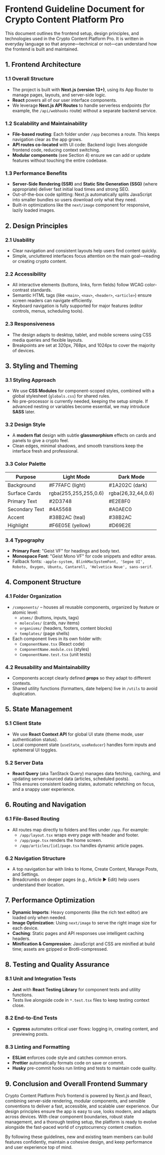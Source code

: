 # Frontend Guideline Document for Crypto Content Platform Pro

This document outlines the frontend setup, design principles, and technologies used in the Crypto Content Platform Pro. It is written in everyday language so that anyone—technical or not—can understand how the frontend is built and maintained.

## 1. Frontend Architecture

### 1.1 Overall Structure
- The project is built with **Next.js (version 13+)**, using its App Router to manage pages, layouts, and server-side logic.  
- **React** powers all of our user interface components.  
- We leverage **Next.js API Routes** to handle serverless endpoints (for example, the `/api/webhooks` route) without a separate backend service.  

### 1.2 Scalability and Maintainability
- **File-based routing**: Each folder under `/app` becomes a route. This keeps navigation clear as the app grows.  
- **API routes co-located** with UI code: Backend logic lives alongside frontend code, reducing context switching.  
- **Modular components** (see Section 4) ensure we can add or update features without touching the entire codebase.  

### 1.3 Performance Benefits
- **Server-Side Rendering (SSR)** and **Static Site Generation (SSG)** (where appropriate) deliver fast initial load times and strong SEO.  
- Out-of-the-box code splitting: Next.js automatically splits JavaScript into smaller bundles so users download only what they need.  
- Built-in optimizations like the `next/image` component for responsive, lazily loaded images.

## 2. Design Principles

### 2.1 Usability
- Clear navigation and consistent layouts help users find content quickly.  
- Simple, uncluttered interfaces focus attention on the main goal—reading or creating crypto content.

### 2.2 Accessibility
- All interactive elements (buttons, links, form fields) follow WCAG color-contrast standards.  
- Semantic HTML tags (like `<main>`, `<nav>`, `<header>`, `<article>`) ensure screen readers can navigate efficiently.  
- Keyboard navigation is fully supported for major features (editor controls, menus, scheduling tools).

### 2.3 Responsiveness
- The design adapts to desktop, tablet, and mobile screens using CSS media queries and flexible layouts.  
- Breakpoints are set at 320px, 768px, and 1024px to cover the majority of devices.

## 3. Styling and Theming

### 3.1 Styling Approach
- We use **CSS Modules** for component-scoped styles, combined with a global stylesheet (`globals.css`) for shared rules.  
- No pre-processor is currently needed, keeping the setup simple. If advanced nesting or variables become essential, we may introduce **SASS** later.

### 3.2 Design Style
- A **modern flat** design with subtle **glassmorphism** effects on cards and panels to give a crypto feel.  
- Clean edges, minimal shadows, and smooth transitions keep the interface fresh and professional.

### 3.3 Color Palette
| Purpose       | Light Mode       | Dark Mode        |
|---------------|------------------|------------------|
| Background    | #F7FAFC (light)  | #1A202C (dark)   |
| Surface Cards | rgba(255,255,255,0.6) | rgba(26,32,44,0.6) |
| Primary Text  | #2D3748          | #E2E8F0          |
| Secondary Text| #4A5568          | #A0AEC0          |
| Accent        | #38B2AC (teal)   | #38B2AC          |
| Highlight     | #F6E05E (yellow) | #D69E2E          |

### 3.4 Typography
- **Primary Font**: "Geist VF" for headings and body text.  
- **Monospace Font**: "Geist Mono VF" for code snippets and editor areas.  
- Fallback fonts: `-apple-system, BlinkMacSystemFont, 'Segoe UI', Roboto, Oxygen, Ubuntu, Cantarell, 'Helvetica Neue', sans-serif`.

## 4. Component Structure

### 4.1 Folder Organization
- `/components/` – houses all reusable components, organized by feature or atomic level:
  - `atoms/` (buttons, inputs, tags)
  - `molecules/` (cards, nav items)
  - `organisms/` (headers, footers, content blocks)
  - `templates/` (page shells)  
- Each component lives in its own folder with:
  - `ComponentName.tsx` (React code)
  - `ComponentName.module.css` (styles)
  - `ComponentName.test.tsx` (unit tests)

### 4.2 Reusability and Maintainability
- Components accept clearly defined **props** so they adapt to different contexts.  
- Shared utility functions (formatters, date helpers) live in `/utils` to avoid duplication.

## 5. State Management

### 5.1 Client State
- We use **React Context API** for global UI state (theme mode, user authentication status).  
- Local component state (`useState`, `useReducer`) handles form inputs and ephemeral UI toggles.

### 5.2 Server Data
- **React Query** (aka TanStack Query) manages data fetching, caching, and updating server-sourced data (articles, scheduled posts).  
- This ensures consistent loading states, automatic refetching on focus, and a snappy user experience.

## 6. Routing and Navigation

### 6.1 File-Based Routing
- All routes map directly to folders and files under `/app`. For example:
  - `/app/layout.tsx` wraps every page with header and footer.  
  - `/app/page.tsx` renders the home screen.  
  - `/app/articles/[id]/page.tsx` handles dynamic article pages.

### 6.2 Navigation Structure
- A top navigation bar with links to Home, Create Content, Manage Posts, and Settings.  
- Breadcrumbs on deeper pages (e.g., Article ▶ Edit) help users understand their location.

## 7. Performance Optimization

- **Dynamic Imports**: Heavy components (like the rich text editor) are loaded only when needed.  
- **Image Optimization**: Using `next/image` to serve the right image size for each device.  
- **Caching**: Static pages and API responses use intelligent caching headers.  
- **Minification & Compression**: JavaScript and CSS are minified at build time; assets are gzipped or Brotli-compressed.

## 8. Testing and Quality Assurance

### 8.1 Unit and Integration Tests
- **Jest** with **React Testing Library** for component tests and utility functions.  
- Tests live alongside code in `*.test.tsx` files to keep testing context close.

### 8.2 End-to-End Tests
- **Cypress** automates critical user flows: logging in, creating content, and previewing posts.

### 8.3 Linting and Formatting
- **ESLint** enforces code style and catches common errors.  
- **Prettier** automatically formats code on save or commit.  
- **Husky** pre-commit hooks run linting and tests to maintain code quality.

## 9. Conclusion and Overall Frontend Summary

Crypto Content Platform Pro’s frontend is powered by Next.js and React, combining server-side rendering, modular components, and sensible conventions to deliver a fast, accessible, and scalable user experience. Our design principles ensure the app is easy to use, looks modern, and adapts across devices. With clear component boundaries, robust state management, and a thorough testing setup, the platform is ready to evolve alongside the fast-paced world of cryptocurrency content creation.

By following these guidelines, new and existing team members can build features confidently, maintain a cohesive design, and keep performance and user experience top of mind.